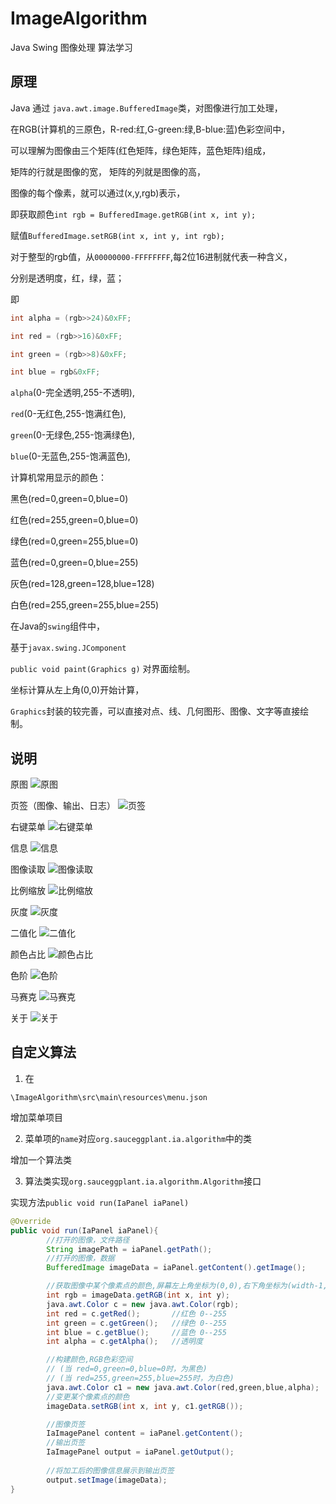 # ImageAlgorithm
Java Swing 图像处理 算法学习

## 原理

Java 通过 `java.awt.image.BufferedImage`类，对图像进行加工处理，

在RGB(计算机的三原色，R-red:红,G-green:绿,B-blue:蓝)色彩空间中，

可以理解为图像由三个矩阵(红色矩阵，绿色矩阵，蓝色矩阵)组成，

矩阵的行就是图像的宽， 矩阵的列就是图像的高，

图像的每个像素，就可以通过(x,y,rgb)表示，

即获取颜色`int rgb = BufferedImage.getRGB(int x, int y);`

赋值`BufferedImage.setRGB(int x, int y, int rgb);`

对于整型的rgb值，从`00000000-FFFFFFFF`,每2位16进制就代表一种含义，

分别是透明度，红，绿，蓝；

即
```java
int alpha = (rgb>>24)&0xFF;
```
```java
int red = (rgb>>16)&0xFF;
```
```java
int green = (rgb>>8)&0xFF;
```
```java
int blue = rgb&0xFF;
```

`alpha`(0-完全透明,255-不透明),

`red`(0-无红色,255-饱满红色),

`green`(0-无绿色,255-饱满绿色),

`blue`(0-无蓝色,255-饱满蓝色),

计算机常用显示的颜色：

黑色(red=0,green=0,blue=0)

红色(red=255,green=0,blue=0)

绿色(red=0,green=255,blue=0)

蓝色(red=0,green=0,blue=255)

灰色(red=128,green=128,blue=128)

白色(red=255,green=255,blue=255)

在Java的`swing`组件中，

基于`javax.swing.JComponent`

`public void paint(Graphics g)` 对界面绘制。

坐标计算从左上角(0,0)开始计算，

`Graphics`封装的较完善，可以直接对点、线、几何图形、图像、文字等直接绘制。

## 说明

原图
![原图](image/原图.png)

页签（图像、输出、日志）
![页签](image/日志.png)

右键菜单
![右键菜单](image/右键菜单.png)

信息
![信息](image/信息.png)

图像读取
![图像读取](image/图像读取.png)

比例缩放
![比例缩放](image/图像比例缩放.png)

灰度
![灰度](image/灰度.png)

二值化
![二值化](image/二值化.png)

颜色占比
![颜色占比](image/颜色比例调整.png)

色阶
![色阶](image/色阶.png)

马赛克
![马赛克](image/马赛克.png)

关于
![关于](image/关于.png)

## 自定义算法

1. 在
```
\ImageAlgorithm\src\main\resources\menu.json
```
增加菜单项目

2. 菜单项的`name`对应`org.sauceggplant.ia.algorithm`中的类

增加一个算法类

3. 算法类实现`org.sauceggplant.ia.algorithm.Algorithm`接口

实现方法`public void run(IaPanel iaPanel)`
```java
@Override
public void run(IaPanel iaPanel){
        //打开的图像，文件路径
        String imagePath = iaPanel.getPath();
        //打开的图像，数据
        BufferedImage imageData = iaPanel.getContent().getImage();

        //获取图像中某个像素点的颜色,屏幕左上角坐标为(0,0),右下角坐标为(width-1,height-1)
        int rgb = imageData.getRGB(int x, int y);
        java.awt.Color c = new java.awt.Color(rgb);
        int red = c.getRed();       //红色 0--255
        int green = c.getGreen();   //绿色 0--255
        int blue = c.getBlue();     //蓝色 0--255
        int alpha = c.getAlpha();   //透明度

        //构建颜色,RGB色彩空间
        // (当 red=0,green=0,blue=0时，为黑色)
        // (当 red=255,green=255,blue=255时，为白色)
        java.awt.Color c1 = new java.awt.Color(red,green,blue,alpha);
        //变更某个像素点的颜色
        imageData.setRGB(int x, int y, c1.getRGB());

        //图像页签
        IaImagePanel content = iaPanel.getContent();
        //输出页签
        IaImagePanel output = iaPanel.getOutput();
        
        //将加工后的图像信息展示到输出页签
        output.setImage(imageData);
}
```